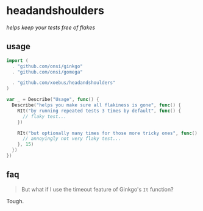 # headandshoulders

*helps keep your tests free of flakes*

## usage

``` go
import (
  . "github.com/onsi/ginkgo"
  . "github.com/onsi/gomega"

  . "github.com/xoebus/headandshoulders"
)

var _ = Describe("Usage", func() {
  Describe("helps you make sure all flakiness is gone", func() {
    RIt("by running repeated tests 3 times by default", func() {
      // flaky test...
    })

    RIt("but optionally many times for those more tricky ones", func() {
      // annoyingly not very flaky test...
    }, 15)
  })
})
```

## faq

> But what if I use the timeout feature of Ginkgo's `It` function?

Tough.
